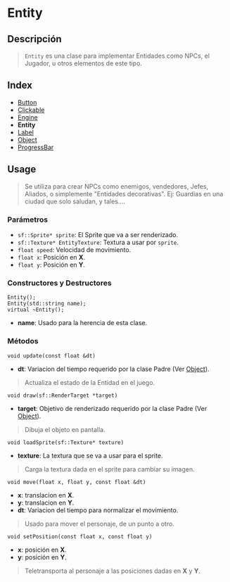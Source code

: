 # Entity

## Descripción
> `Entity` es una clase para implementar Entidades como NPCs, el Jugador, u otros elementos de este tipo.

## Index

* [Button](Button.md)
* [Clickable](Clickable.md)
* [Engine](Engine.md)
* **Entity**
* [Label](Label.md)
* [Object](Object.md)
* [ProgressBar](ProgressBar.md)

## Usage

> Se utiliza para crear NPCs como enemigos, vendedores, Jefes, Aliados, o simplemente "Entidades decorativas". Ej: Guardias en una ciudad que solo saludan, y tales....

### Parámetros
* ``sf::Sprite* sprite``: El Sprite que va a ser renderizado.
* ``sf::Texture* EntityTexture``: Textura a usar por `sprite`.
* ``float speed``: Velocidad de movimiento.
* ``float x``: Posición en  **X**.
* ``float y``: Posición en **Y**.

### Constructores y Destructores

```
Entity();
Entity(std::string name);
virtual ~Entity();
```
* **name**: Usado para la herencia de esta clase.

### Métodos

`void update(const float &dt)`
* **dt**: Variacion del tiempo requerido por la clase Padre (Ver [Object](Object.md#métodos)).
> Actualiza el estado de la Entidad en el juego. 

`void draw(sf::RenderTarget *target)`
* **target**: Objetivo de renderizado requerido por la clase Padre (Ver [Object](Object.md#métodos)).
> Dibuja el objeto en pantalla.

`void loadSprite(sf::Texture* texture)`
* **texture**: La textura que se va a usar para el sprite.
> Carga la textura dada en el sprite para cambiar su imagen.

`void move(float x, float y, const float &dt)`
* **x**: translacion en **X**.
* **y**: translacion en **Y**.
* **dt**: Variacion del tiempo para normalizar el movimiento.
> Usado para mover el personaje, de un punto a otro.

`void setPosition(const float x, const float y)`
* **x**: posición en **X**.
* **y**: posición en **Y**.
> Teletransporta al personaje a las posiciones dadas en **X** y **Y**.
